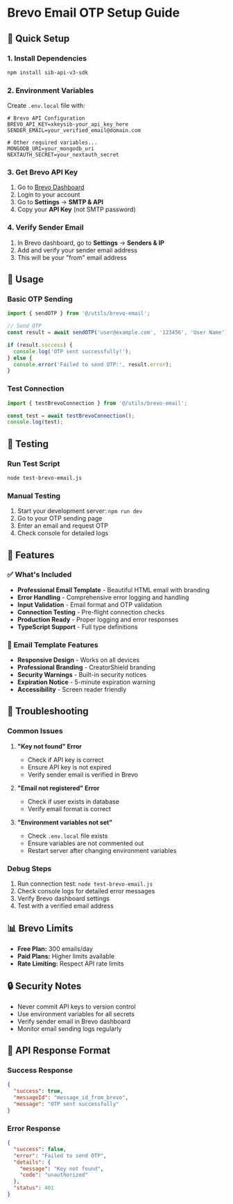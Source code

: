 # Brevo Email OTP Setup Guide

## 🚀 Quick Setup

### 1. Install Dependencies
```bash
npm install sib-api-v3-sdk
```

### 2. Environment Variables
Create `.env.local` file with:
```env
# Brevo API Configuration
BREVO_API_KEY=xkeysib-your_api_key_here
SENDER_EMAIL=your_verified_email@domain.com

# Other required variables...
MONGODB_URI=your_mongodb_uri
NEXTAUTH_SECRET=your_nextauth_secret
```

### 3. Get Brevo API Key
1. Go to [Brevo Dashboard](https://app.brevo.com/)
2. Login to your account
3. Go to **Settings** → **SMTP & API**
4. Copy your **API Key** (not SMTP password)

### 4. Verify Sender Email
1. In Brevo dashboard, go to **Settings** → **Senders & IP**
2. Add and verify your sender email address
3. This will be your "from" email address

## 📧 Usage

### Basic OTP Sending
```javascript
import { sendOTP } from '@/utils/brevo-email';

// Send OTP
const result = await sendOTP('user@example.com', '123456', 'User Name');

if (result.success) {
  console.log('OTP sent successfully!');
} else {
  console.error('Failed to send OTP:', result.error);
}
```

### Test Connection
```javascript
import { testBrevoConnection } from '@/utils/brevo-email';

const test = await testBrevoConnection();
console.log(test);
```

## 🧪 Testing

### Run Test Script
```bash
node test-brevo-email.js
```

### Manual Testing
1. Start your development server: `npm run dev`
2. Go to your OTP sending page
3. Enter an email and request OTP
4. Check console for detailed logs

## 🔧 Features

### ✅ What's Included
- **Professional Email Template** - Beautiful HTML email with branding
- **Error Handling** - Comprehensive error logging and handling
- **Input Validation** - Email format and OTP validation
- **Connection Testing** - Pre-flight connection checks
- **Production Ready** - Proper logging and error responses
- **TypeScript Support** - Full type definitions

### 📧 Email Template Features
- **Responsive Design** - Works on all devices
- **Professional Branding** - CreatorShield branding
- **Security Warnings** - Built-in security notices
- **Expiration Notice** - 5-minute expiration warning
- **Accessibility** - Screen reader friendly

## 🚨 Troubleshooting

### Common Issues

1. **"Key not found" Error**
   - Check if API key is correct
   - Ensure API key is not expired
   - Verify sender email is verified in Brevo

2. **"Email not registered" Error**
   - Check if user exists in database
   - Verify email format is correct

3. **"Environment variables not set"**
   - Check `.env.local` file exists
   - Ensure variables are not commented out
   - Restart server after changing environment variables

### Debug Steps
1. Run connection test: `node test-brevo-email.js`
2. Check console logs for detailed error messages
3. Verify Brevo dashboard settings
4. Test with a verified email address

## 📊 Brevo Limits
- **Free Plan:** 300 emails/day
- **Paid Plans:** Higher limits available
- **Rate Limiting:** Respect API rate limits

## 🔒 Security Notes
- Never commit API keys to version control
- Use environment variables for all secrets
- Verify sender email in Brevo dashboard
- Monitor email sending logs regularly

## 📝 API Response Format

### Success Response
```json
{
  "success": true,
  "messageId": "message_id_from_brevo",
  "message": "OTP sent successfully"
}
```

### Error Response
```json
{
  "success": false,
  "error": "Failed to send OTP",
  "details": {
    "message": "Key not found",
    "code": "unauthorized"
  },
  "status": 401
}
``` 